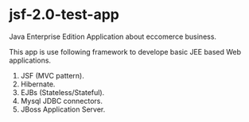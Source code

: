 # jsf-2.0-test-app
Java Enterprise Edition Application about eccomerce business.

This app is use following framework to develope basic JEE based Web applications.
1. JSF (MVC pattern).
2. Hibernate.
3. EJBs (Stateless/Stateful).
4. Mysql JDBC connectors.
5. JBoss Application Server.
